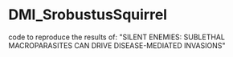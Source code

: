 # DMI_SrobustusSquirrel
code to reproduce the results of: "SILENT ENEMIES: SUBLETHAL MACROPARASITES CAN DRIVE DISEASE-MEDIATED INVASIONS"
